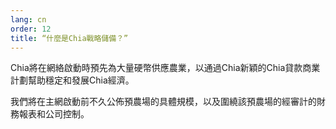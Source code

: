 ```yaml
---
lang: cn
order: 12
title: “什麼是Chia戰略儲備？”
---
```


Chia將在網絡啟動時預先為大量硬幣供應農業，以通過Chia新穎的Chia貸款商業計劃幫助穩定和發展Chia經濟。

我們將在主網啟動前不久公佈預農場的具體規模，以及圍繞該預農場的經審計的財務報表和公司控制。
